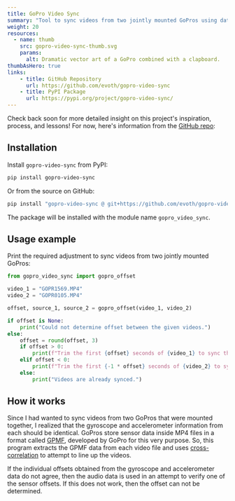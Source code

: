 ```yaml
---
title: GoPro Video Sync
summary: "Tool to sync videos from two jointly mounted GoPros using data from multiple sensors"
weight: 20
resources:
  - name: thumb
    src: gopro-video-sync-thumb.svg
    params:
      alt: Dramatic vector art of a GoPro combined with a clapboard.
thumbAsHero: true
links:
    - title: GitHub Repository
      url: https://github.com/evoth/gopro-video-sync
    - title: PyPI Package
      url: https://pypi.org/project/gopro-video-sync/
---
```


Check back soon for more detailed insight on this project's inspiration, process, and lessons! For now, here's information from the [GitHub repo](https://github.com/evoth/gopro-video-sync):

## Installation

Install `gopro-video-sync` from PyPI:

```bash
pip install gopro-video-sync
```

Or from the source on GitHub:

```bash
pip install "gopro-video-sync @ git+https://github.com/evoth/gopro-video-sync"
```

The package will be installed with the module name `gopro_video_sync`.

## Usage example

Print the required adjustment to sync videos from two jointly mounted GoPros:

```python
from gopro_video_sync import gopro_offset

video_1 = "GOPR1569.MP4"
video_2 = "GOPR0105.MP4"

offset, source_1, source_2 = gopro_offset(video_1, video_2)

if offset is None:
    print("Could not determine offset between the given videos.")
else:
    offset = round(offset, 3)
    if offset > 0:
        print(f"Trim the first {offset} seconds of {video_1} to sync the videos.")
    elif offset < 0:
        print(f"Trim the first {-1 * offset} seconds of {video_2} to sync the videos.")
    else:
        print("Videos are already synced.")
```

## How it works

Since I had wanted to sync videos from two GoPros that were mounted together, I realized that the gyroscope and accelerometer information from each should be identical. GoPros store sensor data inside MP4 files in a format called [GPMF](https://github.com/gopro/gpmf-parser), developed by GoPro for this very purpose. So, this program extracts the GPMF data from each video file and uses [cross-correlation](https://en.wikipedia.org/wiki/Cross-correlation) to attempt to line up the videos.

If the individual offsets obtained from the gyroscope and accelerometer data do not agree, then the audio data is used in an attempt to verify one of the sensor offsets. If this does not work, then the offset can not be determined.
